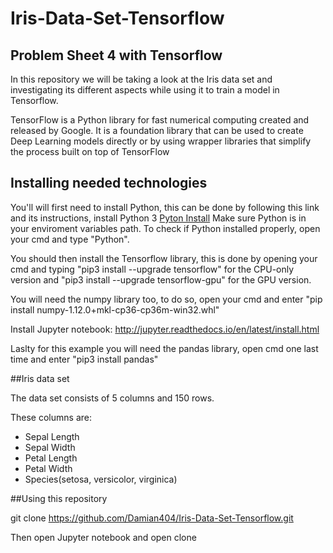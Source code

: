 # Iris-Data-Set-Tensorflow

## Problem Sheet 4 with Tensorflow

In this repository we will be taking a look at the Iris data set and investigating its different aspects while using it to train a model in Tensorflow.

TensorFlow is a Python library for fast numerical computing created and released by Google. 
It is a foundation library that can be used to create Deep Learning models directly or by using wrapper libraries that simplify the process built on top of TensorFlow

## Installing needed technologies

You'll will first need to install Python, this can be done by following this link and its instructions, install Python 3 [Pyton Install](https://www.howtogeek.com/197947/how-to-install-python-on-windows/)
Make sure Python is in your enviroment variables path.
To check if Python installed properly, open your cmd and type "Python".

You should then install the Tensorflow library, this is done by opening your cmd and typing "pip3 install --upgrade tensorflow" for the CPU-only version and "pip3 install --upgrade tensorflow-gpu" for the GPU version.

You will need the numpy library too, to do so, open your cmd and enter "pip install numpy-1.12.0+mkl-cp36-cp36m-win32.whl"

Install Jupyter notebook: http://jupyter.readthedocs.io/en/latest/install.html

Laslty for this example you will need the pandas library, open cmd one last time and enter "pip3 install pandas"

##Iris data set

The data set consists of 5 columns and 150 rows.

These columns are:
* Sepal Length
* Sepal Width
* Petal Length
* Petal Width
* Species(setosa, versicolor, virginica)

##Using this repository

git clone https://github.com/Damian404/Iris-Data-Set-Tensorflow.git

Then open Jupyter notebook and open clone